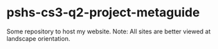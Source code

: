 # pshs-cs3-q2-project-metaguide
Some repository to host my website.
Note: All sites are better viewed at landscape orientation.
